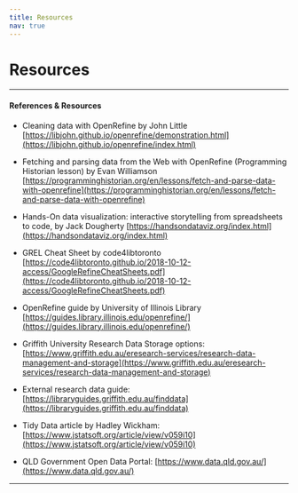 ```yaml
---
title: Resources
nav: true
---
```

# Resources
----

#### References & Resources

- Cleaning data with OpenRefine by John Little [https://libjohn.github.io/openrefine/demonstration.html](https://libjohn.github.io/openrefine/index.html)

- Fetching and parsing data from the Web with OpenRefine (Programming Historian lesson) by Evan Williamson [https://programminghistorian.org/en/lessons/fetch-and-parse-data-with-openrefine](https://programminghistorian.org/en/lessons/fetch-and-parse-data-with-openrefine)

- Hands-On data visualization: interactive storytelling from spreadsheets to code, by Jack Dougherty [https://handsondataviz.org/index.html](https://handsondataviz.org/index.html)

- GREL Cheat Sheet by code4libtoronto [https://code4libtoronto.github.io/2018-10-12-access/GoogleRefineCheatSheets.pdf](https://code4libtoronto.github.io/2018-10-12-access/GoogleRefineCheatSheets.pdf)

- OpenRefine guide by University of Illinois Library [https://guides.library.illinois.edu/openrefine/](https://guides.library.illinois.edu/openrefine/)

- Griffith University Research Data Storage options: [https://www.griffith.edu.au/eresearch-services/research-data-management-and-storage](https://www.griffith.edu.au/eresearch-services/research-data-management-and-storage)

- External research data guide:[https://libraryguides.griffith.edu.au/finddata](https://libraryguides.griffith.edu.au/finddata)

- Tidy Data article by Hadley Wickham: [https://www.jstatsoft.org/article/view/v059i10](https://www.jstatsoft.org/article/view/v059i10)

- QLD Government Open Data Portal: [https://www.data.qld.gov.au/](https://www.data.qld.gov.au/)

----


